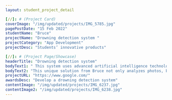 ```yaml
---
layout: student_project_detail

[//]: # (Project Card)
coverImage: "/img/updated/projects/IMG_5785.jpg"
pagePostDate: "15 Feb 2022"
studentName: "Bruce"
projectName: "Drowning detection system "
projectCategory: "App Development"
projectDesc: "Students’ innovative products"

[//]: # (Project Page/Showcase)
headerTitle: "Drowning detection system"
bodyText1: " This system uses advanced artificial intelligence technology, combined with Raspberry Pi and cameras, to capture and process swimming pool videos and photos in real time. Its main function is to detect and mark children approaching the swimming pool. When children overlap with the boundaries of the swimming pool, the system will alert parents or guardians to remind them to pay attention to the safety of their children."
bodyText2: "This unique solution from Bruce not only analyzes photos, but also processes live video to ensure the safety of your home swimming pool. Come and find out about this product that can bring extra safety to your children"
projectURL: "https://www.google.com/"
awardsDesc: "Develop a drowning detection system"
contentImage: "/img/updated/projects/IMG_6237.jpg"
contentImage2: "/img/updated/projects/IMG_6238.jpg"
---
```

